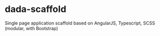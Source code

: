 # dada-scaffold
Single page application scaffold based on AngularJS, Typescript, SCSS (modular, with Bootstrap)
